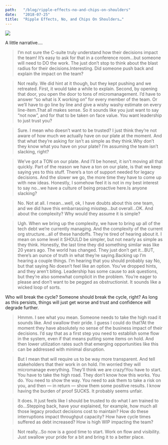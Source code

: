 ```yaml
---
path:	"/blog/ripple-effects-no-and-chips-on-shoulders"
date:	"2018-07-25"
title:	"Ripple Effects, No, and Chips On Shoulders…"
---
```


![](/images/1*pzUZ0kEDtwPkxsBDldQITA@2x.jpeg)

A little narrative….


> I’m not sure the C-suite truly understand how their decisions impact the team! It’s easy to ask for that in a conference room…but someone will need to DO the work. The just don’t stop to think about the blast radius for their decisions.Interesting. Did someone push back and explain the impact on the team?


> Not really. We did hint at it though, but they kept pushing and we retreated. First, it would take a while to explain. Second, by opening that door, you open the door to tons of micromanagement. I’d have to answer “so what is X working on” for every member of the team. Or we’ll have to go line by line and give a wishy washy estimate on every line-item.That all makes sense. So it sounds like you just want to say “not now”, and for that to be taken on face value. You want leadership to just trust you?


> Sure. I mean who doesn’t want to be trusted? I just think they’re not aware of how much we actually have on our plate at the moment. And that what they’re asking for isn’t as simple as they think.Why don’t they know what you have on your plate? I’m assuming the team isn’t slacking, right?


> We’ve got a TON on our plate. And I’ll be honest, it isn’t moving all that quickly. Part of the reason we have a ton on our plate, is that we keep saying yes to this stuff. There’s a ton of support needed for legacy decisions. And the slower we go, the more time they have to come up with new ideas. Honestly, I somehow feel it is not in my best interest to say no…we have a culture of being proactive here.Is anyone slacking?


> No. Not at all. I mean…well, ok, I have doubts about this one team, and we did have this embarrassing misstep…but overall…OK. And about the complexity? Why would they assume it is simple?


> Ugh. When we bring up the complexity, we have to bring up all of the tech debt we’re currently managing. And the complexity of the current org structure…all of these handoffs. They’re tired of hearing about it. I mean on some level it SHOULD be simpler, but not nearly as simple as they think. Honestly, the last time they did something similar was like 20 years ago. The world has changed. They just don’t get it…BUT, there’s an ounce of truth in what they’re saying.Backing up I’m hearing a couple things. I’m hearing that you should probably say No, but that saying No doesn’t feel like an option. You’ve dropped hints, and they aren’t biting. Leadership has some cause to ask questions, but they’re also somewhat complicit in the problem. You’re eager to please and don’t want to be pegged as obstructionist. It sounds like a wicked loop of sorts.

Who will break the cycle? Someone should break the cycle, right? As long as this persists, things will just get worse and trust and confidence will degrade further.


> Hmmm. I see what you mean. Someone needs to take the high road it sounds like. And swallow their pride. I guess I could do that?At the moment they have absolutely no sense of the business impact of their decisions. I’d say that as a first step you need to establish some flow in the system, even if that means putting some items on hold. And then lower utilization rates such that emerging opportunities like this can be addressed with minimal disruption.


> But I mean that will require us to be way more transparent. And tell stakeholders that their work in on hold. I’m worried they will micromanage everything. They’ll think we are crazy!You have to start. You have to take the high road. They don’t know how this works. You do. You need to show the way. You need to ask them to take a risk on you, and then — in return — show them some positive results. I know having the burden of proof SUCKS. It probably seems unfair.


> It does. It just feels like I should be trusted to do what I am trained to do…Stepping back, have your explained, for example, how much all those legacy product decisions cost to maintain? How do these interruptions impact throughput capacity? How have cycle times suffered as debt increased? How is high WIP impacting the team?


> Not really…So now is a good time to start. Work on flow and visibility. Just swallow your pride for a bit and bring it to a better place.


